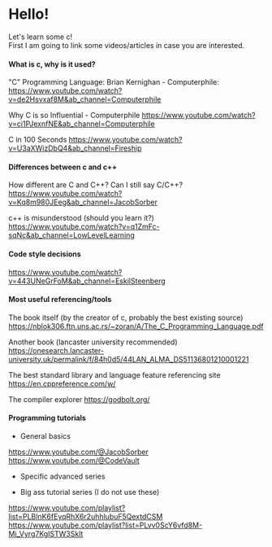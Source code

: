 # Hello!

Let's learn some c!
<br> First I am going to link some videos/articles in case you are interested.

#### What is c, why is it used?
"C" Programming Language: Brian Kernighan - Computerphile:
https://www.youtube.com/watch?v=de2Hsvxaf8M&ab_channel=Computerphile

Why C is so Influential - Computerphile
https://www.youtube.com/watch?v=ci1PJexnfNE&ab_channel=Computerphile

C in 100 Seconds
https://www.youtube.com/watch?v=U3aXWizDbQ4&ab_channel=Fireship

#### Differences between c and c++
How different are C and C++? Can I still say C/C++?
https://www.youtube.com/watch?v=Kq8m980JEeg&ab_channel=JacobSorber

c++ is misunderstood (should you learn it?)
https://www.youtube.com/watch?v=q1ZmFc-sqNc&ab_channel=LowLevelLearning

#### Code style decisions
https://www.youtube.com/watch?v=443UNeGrFoM&ab_channel=EskilSteenberg

#### Most useful referencing/tools
The book itself (by the creator of c, probably the best existing source)
https://nblok306.ftn.uns.ac.rs/~zoran/A/The_C_Programming_Language.pdf

Another book (lancaster university recommended)
https://onesearch.lancaster-university.uk/permalink/f/84h0d5/44LAN_ALMA_DS51136801210001221

The best standard library and language feature referencing site
https://en.cppreference.com/w/

The compiler explorer
https://godbolt.org/

#### Programming tutorials

- General basics

https://www.youtube.com/@JacobSorber
https://www.youtube.com/@CodeVault

- Specific advanced series

- Big ass tutorial series (I do not use these)

https://www.youtube.com/playlist?list=PLBlnK6fEyqRhX6r2uhhlubuF5QextdCSM
https://www.youtube.com/playlist?list=PLvv0ScY6vfd8M-Mi_Vyrg7KgISTW3Sklt
